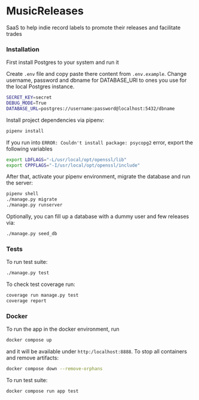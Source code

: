 # MusicReleases
SaaS to help indie record labels to promote their releases and facilitate trades

### Installation

First install Postgres to your system and run it 

Create ```.env``` file and copy paste there content from ```.env.example```. Change username,
password and dbname for DATABASE_URl to ones you use for the local Postgres instance.
```bash
SECRET_KEY=secret
DEBUG_MODE=True
DATABASE_URL=postgres://username:password@localhost:5432/dbname
```

Install project dependencies via pipenv:
```bash
pipenv install
```
If you run into ```ERROR: Couldn't install package: psycopg2``` error, export the following variables
```bash
export LDFLAGS="-L/usr/local/opt/openssl/lib"
export CPPFLAGS="-I/usr/local/opt/openssl/include"
```

After that, activate your pipenv environment, migrate the database and run the server:
```bash
pipenv shell
./manage.py migrate
./manage.py runserver
```

Optionally, you can fill up a database with a dummy user and few releases via:
```bash
./manage.py seed_db
```

### Tests

To run test suite:
```bash
./manage.py test
```

To check test coverage run:
```bash
coverage run manage.py test
coverage report
```

### Docker

To run the app in the docker environment, run
```bash
docker compose up
```
and it will be available under `http:/localhost:8888`. To stop all containers and remove artifacts:
```bash
docker compose down --remove-orphans
```

To run test suite:
```bash
docker compose run app test
```
